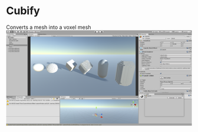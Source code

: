 # Cubify
Converts a mesh into a voxel mesh
![alt text](https://github.com/Andy-Roger/Images/blob/master/CubifyImage.png)
